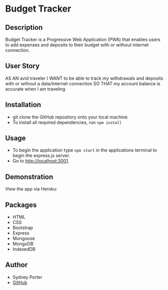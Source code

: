 # Budget Tracker

## Description

Budget Tracker is a Progressive Web Application (PWA) that enables users to add expenses and deposits to their budget with or without internet connection. 

## User Story

AS AN avid traveler
I WANT to be able to track my withdrawals and deposits with or without a data/internet connection
SO THAT my account balance is accurate when I am traveling 

## Installation

* git clone the GitHub repository onto your local machine.
* To install all required dependencies, run ```npm install```

## Usage

* To begin the application type ```npm start``` in the applications terminal to begin the express.js server. 
* Go to [http://localhost:3001](http://localhost:3001).

## Demonstration

View the app via Heroku: []()

## Packages

* HTML
* CSS
* Bootstrap
* Express
* Mongoose
* MongoDB
* IndexedDB

## Author

* Sydney Porter
* [GitHub](www.github.com/sydneypo)